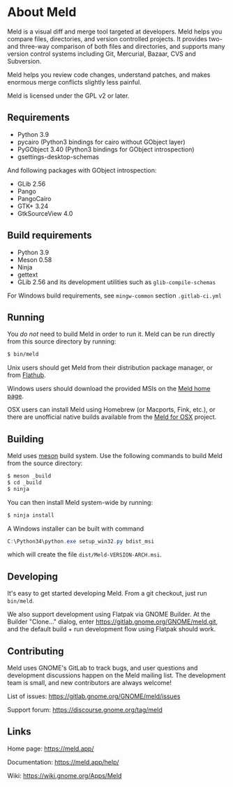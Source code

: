 
About Meld
==========

Meld is a visual diff and merge tool targeted at developers. Meld helps you
compare files, directories, and version controlled projects. It provides
two- and three-way comparison of both files and directories, and supports
many version control systems including Git, Mercurial, Bazaar, CVS and Subversion.

Meld helps you review code changes, understand patches, and makes enormous
merge conflicts slightly less painful.

Meld is licensed under the GPL v2 or later.


Requirements
------------

* Python 3.9
* pycairo (Python3 bindings for cairo without GObject layer)
* PyGObject 3.40 (Python3 bindings for GObject introspection)
* gsettings-desktop-schemas

And following packages with GObject introspection:

* GLib 2.56
* Pango
* PangoCairo
* GTK+ 3.24
* GtkSourceView 4.0


Build requirements
------------------

* Python 3.9
* Meson 0.58
* Ninja
* gettext
* GLib 2.56 and its development utilities such as `glib-compile-schemas`

For Windows build requirements, see `mingw-common` section `.gitlab-ci.yml`


Running
-------

You *do not* need to build Meld in order to run it. Meld can be run directly
from this source directory by running:

```sh
$ bin/meld
```

Unix users should get Meld from their distribution package manager, or from
[Flathub](https://flathub.org/).

Windows users should download the provided MSIs on the
[Meld home page](https://meld.app/).

OSX users can install Meld using Homebrew (or Macports, Fink, etc.), or there
are unofficial native builds available from the
[Meld for OSX](https://yousseb.github.io/meld/) project.


Building
--------

Meld uses [meson](https://mesonbuild.com/) build system. Use the following
commands to build Meld from the source directory:

```sh
$ meson _build
$ cd _build
$ ninja
```

You can then install Meld system-wide by running:

```sh
$ ninja install
```

A Windows installer can be built with command

```powershell
C:\Python34\python.exe setup_win32.py bdist_msi
```

which will create the file `dist/Meld-VERSION-ARCH.msi`.


Developing
----------

It's easy to get started developing Meld. From a git checkout, just run
`bin/meld`.

We also support development using Flatpak via GNOME Builder. At the Builder
"Clone..." dialog, enter https://gitlab.gnome.org/GNOME/meld.git, and the
default build + run development flow using Flatpak should work.


Contributing
------------

Meld uses GNOME's GitLab to track bugs, and user questions and development
discussions happen on the Meld mailing list. The development team is small,
and new contributors are always welcome!

List of issues: https://gitlab.gnome.org/GNOME/meld/issues

Support forum:  https://discourse.gnome.org/tag/meld



Links
-----

Home page:      https://meld.app/

Documentation:  https://meld.app/help/

Wiki:           https://wiki.gnome.org/Apps/Meld
